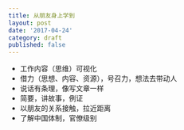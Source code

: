 ```yaml
---
title: 从朋友身上学到
layout: post
date: '2017-04-24'
category: draft
published: false
---
```


- 工作内容（思维）可视化
- 借力（思想、内容、资源），号召力，想法去带动人
- 说话有条理，像写文章一样
- 简要，讲故事，例证
- 以朋友的关系接触，拉近距离
- 了解中国体制，官僚级别